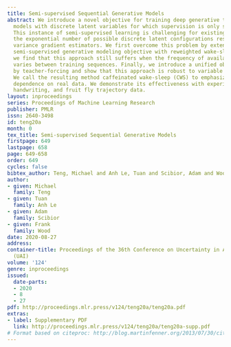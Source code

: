```yaml
---
title: Semi-supervised Sequential Generative Models
abstract: We introduce a novel objective for training deep generative time-series
  models with discrete latent variables for which supervision is only sparsely available.
  This instance of semi-supervised learning is challenging for existing methods, because
  the exponential number of possible discrete latent configurations results in high
  variance gradient estimators. We first overcome this problem by extending the standard
  semi-supervised generative modeling objective with reweighted wake-sleep. However,
  we find that this approach still suffers when the frequency of available labels
  varies between training sequences. Finally, we introduce a unified objective inspired
  by teacher-forcing and show that this approach is robust to variable length supervision.
  We call the resulting method caffeinated wake-sleep (CWS) to emphasize its additional
  dependence on real data. We demonstrate its effectiveness with experiments on MNIST,
  handwriting, and fruit fly trajectory data.
layout: inproceedings
series: Proceedings of Machine Learning Research
publisher: PMLR
issn: 2640-3498
id: teng20a
month: 0
tex_title: Semi-supervised Sequential Generative Models
firstpage: 649
lastpage: 658
page: 649-658
order: 649
cycles: false
bibtex_author: Teng, Michael and Anh Le, Tuan and Scibior, Adam and Wood, Frank
author:
- given: Michael
  family: Teng
- given: Tuan
  family: Anh Le
- given: Adam
  family: Scibior
- given: Frank
  family: Wood
date: 2020-08-27
address: 
container-title: Proceedings of the 36th Conference on Uncertainty in Artificial Intelligence
  (UAI)
volume: '124'
genre: inproceedings
issued:
  date-parts:
  - 2020
  - 8
  - 27
pdf: http://proceedings.mlr.press/v124/teng20a/teng20a.pdf
extras:
- label: Supplementary PDF
  link: http://proceedings.mlr.press/v124/teng20a/teng20a-supp.pdf
# Format based on citeproc: http://blog.martinfenner.org/2013/07/30/citeproc-yaml-for-bibliographies/
---
```

